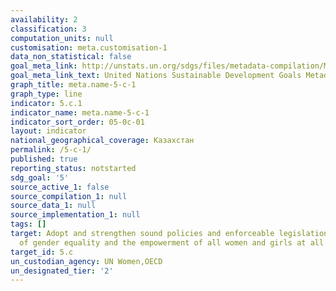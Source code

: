 ```yaml
---
availability: 2
classification: 3
computation_units: null
customisation: meta.customisation-1
data_non_statistical: false
goal_meta_link: http://unstats.un.org/sdgs/files/metadata-compilation/Metadata-Goal-5.pdf
goal_meta_link_text: United Nations Sustainable Development Goals Metadata (pdf 634kB)
graph_title: meta.name-5-c-1
graph_type: line
indicator: 5.c.1
indicator_name: meta.name-5-c-1
indicator_sort_order: 05-0c-01
layout: indicator
national_geographical_coverage: Казахстан
permalink: /5-c-1/
published: true
reporting_status: notstarted
sdg_goal: '5'
source_active_1: false
source_compilation_1: null
source_data_1: null
source_implementation_1: null
tags: []
target: Adopt and strengthen sound policies and enforceable legislation for the promotion
  of gender equality and the empowerment of all women and girls at all levels
target_id: 5.c
un_custodian_agency: UN Women,OECD
un_designated_tier: '2'
---
```

